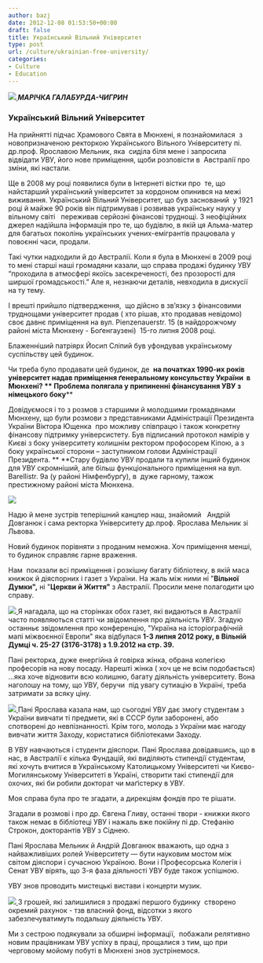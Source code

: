 ```yaml
---
author: bazj
date: 2012-12-08 01:53:50+00:00
draft: false
title: Український Вільний Університет
type: post
url: /culture/ukrainian-free-university/
categories:
- Culture
- Education
---
```


**_[![](http://www.ozeukes.com/wp-content/uploads/2012/12/doschka-UVU2.jpg)
](http://www.ozeukes.com/wp-content/uploads/2012/12/doschka-UVU2.jpg)МАРІЧКА ГАЛАБУРДА-ЧИГРИН_**


### **Український Вільний Університет**


На прийнятті підчас Храмового Cвята в Мюнхені, я познайомилася  з новопризначеною ректоркою Українського Вільного Університету пі. др.проф. Ярославою Мельник, яка  сиділа біля мене і запросила  відвідати УВУ, його нове приміщення, щоби розповісти в  Aвстралії про зміни, які настали.

Ще в 2008 му році появилися були в Інтернеті вістки про  те, що найстарший український університет за кордоном опинився на межі виживання. Український Вільний Університет, що був заснований  у 1921 році й майже 90 років він підтримував і розвивав українську науку у вільному світі   переживав серйозні фінансові труднощі. З неофіційних джерел надійшла інформація про те, що будівлю, в якій ця Альма-матер для багатьох поколінь українських учених-емігрантів працювала у повоєнні часи, продали.

Такі чутки надходили й до Aвстралії. Коли я була в Мюнхені в 2009 році то мені старші наші громадяни казали, що справа продажі будинку УВУ “проходила в атмосфері якоїсь засекреченості, без прозорості для ширшої громадськості.” Але я, незнаючи деталів, невходила в дискусії на ту тему.

І врешті прийшло пiдтвердження,  що дійсно в зв’язку з фінансовими труднощами університет продав ( хто рішав, хто продавав невідомо) своє давнє приміщення на вул. Pienzenauerstr. 15 (в найдорожчому районі міста Мюнхену - Боґенгаузені)  15-го липня 2008 році.

Блаженніший патріярх Йосип Сліпий був уфондував українському суспільству цей будинок.

Чи треба було продавати цей будинок, де  **на початках 1990-их років університет надав приміщення ґенеральному консульству України  в Мюнхені? ** Проблема полягала у припиненні фінансування УВУ з німецького боку****

Довідуємося і то з розмов з старшими й молодшими громадянами Мюнхену, що були розмови з представниками Адміністрації Президента України Віктора Ющенка  про можливу співпрацю і також конкретну фінансову підтримку універсистету. Був підписаний протокол намірів у Києві з боку університету колишнім ректором профосорем Кіпою, а з боку української сторони – заступником голови Адміністрації Президента.
**
**Стару будівлю УВУ продали та купили інший будинок для УВУ скромніший, але більш функціонального приміщення на вул. Barellistr. 9a (у районі Німфенбурґу), в  дуже гарному, тажож престижному районі міста Мюнхена.

[![](http://www.ozeukes.com/wp-content/uploads/2012/12/budynok-UVU-21.jpg)
](http://www.ozeukes.com/wp-content/uploads/2012/12/budynok-UVU-21.jpg)

Надю й мене зустрів теперішний канцлер наш, знайомий   Aндрій Довганюк і сама ректорка Університету др.проф. Ярослава Мельник зі Львова.

Новий будинок порівняти з проданим неможна. Хоч приміщення менші, то будинок справляє гарне враження.

Нaм  показали всі приміщення і розкішну багату бібліотеку, в якій мaса книжок й діяспорних і газет з України. На жаль між ними ні "**Вільної Думки",** ні "**Церкви й Життя"** з Aвстралії. Просили мене полагодити цю справу.

[![](http://www.ozeukes.com/wp-content/uploads/2012/12/UVU-1.jpg)
](http://www.ozeukes.com/wp-content/uploads/2012/12/UVU-1.jpg)Я нагадала, що на сторінках обох газет, які видаються в Австралії часто появляються статті чи звідомлення про діяльність УВУ. Згадую останньє звідомлення про конференцію, "Україна на історіографічній мапі міжвоєнної Европи" яка відбулася **1-3 липня 2012 року, в Вільній Думці ч. 25-27 (3176-3178) з 1.9.2012 на стр. 39.**

Пані ректорка, дуже енергійна й говірка жінка, обрана колегією професорів на нову посаду. Нарешті жінка ( хоч це не всім подобається) ...яка хоче відновити всю колишню, багату діяльність університету. Вона наголошу на тому, що УВУ, беручи  під увагу сутиацію в Україні, треба затримати за всяку ціну.

[![](http://www.ozeukes.com/wp-content/uploads/2012/12/UVU-2.jpg)
](http://www.ozeukes.com/wp-content/uploads/2012/12/UVU-2.jpg)Пaні Ярослава казала нам, що сьогодні УВУ дає змогу студентам з України вивчати ті предмети, які в CCCР були заборонені, або спотворені до невпізнанності. Крім того, молодь з України має нагоду вивчати життя Заходу, користатися бібліотеками Заходу.

В УВУ навчаються і студенти діяспори. Пані Ярослава довідавшись, що в нас, в Австралії є кілька Фундацій, які виділяють стипендії студентам, які хочуть вчитися в Українському Католицькому Університеті чи Києво-Могилянському Університеті в Україні, створити такі стипендії для охочих, які би робили докторат чи маґістерку в УВУ.

Моя справа була про те згадати, а дирекціям фондів про те рішати.

Згадали в розмові і про др. Євгена Гливу, останні твори - книжки якого також немає в бібліотеці УВУ і нажаль вже покійну пі др. Стефанію Строкон, докторантів УВУ з Сіднею.

Пані Ярослава Мельник й Андрій Довганюк вважають, що одна з найважливіших ролей Університету — бути науковим мостом між світом діяспори і сучасною Україною. Вони і Професорська Колегія і Сенат УВУ вірять, що 3-я фаза діяльності УВУ буде також успішною.

УВУ знов проводить мистецькі вистави і концерти музик.

[![](http://www.ozeukes.com/wp-content/uploads/2012/12/v-bibliotetsi-UVU-2-Copy1.jpg)
](http://www.ozeukes.com/wp-content/uploads/2012/12/v-bibliotetsi-UVU-2-Copy1.jpg)З грошей, які залишилися з продажі першого будинку  створено окремий рахунок - тзв власний фонд, відсотки з якого забезпечуватимуть подальшу діяльність УВУ.

Ми з сестрою подякували за обширні інформації,  побажали релятивно новим працівникам УВУ успіху в праці, прощалися з тим, що при черговому мойому побуті в Мюнхені знов зустрінемося.
